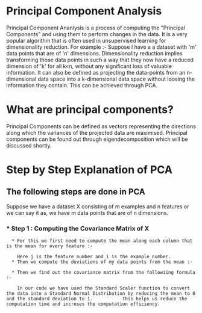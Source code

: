 # Principal Component Analysis
Principal Component Ananlysis is a process of computing the "Principal Components" and using them to perform changes in the data. It is a very popular algorithm that is often used in unsupervised learning for dimensionality reduction.
For example :- Suppose I have a a dataset with 'm' data points that are of 'n' dimensions. Dimensionality reduction implies transforming those data points in such a way that they now have a reduced dimension of 'k' for all k<n, without any significant loss of valuable information. 
It can also be defined as projecting the data-points from an n-dimensional data space into a k-dimensional data space without loosing the information they contain.
This can be achieved through PCA.

# What are principal components?
Principal Components can be defined as vectors representing the directions along which the variances of the projected data are maximised. Principal components can be found out through eigendecomposition which will be discussed shortly.

# Step by Step Explanation of PCA
## The following steps are done in PCA
Suppose we have a dataset X consisting of m examples and n features or we can say it as, we have m data points that are of n dimensions.
### * Step 1 : Computing the Covariance Matrix of X
      * For this we first need to compute the mean along each column that is the mean for every feature :-
          
        Here j is the feature number and i is the example number.
      * Then we compute the deviations of my data points from the mean :-

      * Then we find out the covariance matrix from the followiing formula :-

        In our code we have used the Standard Scaler function to convert the data into a Standard Normal Distribution by reducing the mean to 0 and the standard deviation to 1.           This helps us reduce the computation time and increses the computation efficiency. 
   
